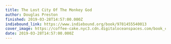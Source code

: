```yaml
---
title: The Lost City Of The Monkey God
author: Douglas Preston
finished: 2019-03-28T14:57:00.000Z
indiebound_link: https://www.indiebound.org/book/9781455540013
cover_image: https://coffee-cake.nyc3.cdn.digitaloceanspaces.com/book_covers/2019/lost-city-of-the-monkey-god.jpg
date: 2019-03-28T14:57:00.000Z
---
```

